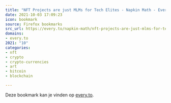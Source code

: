 ```yaml
---
title: "NFT Projects are just MLMs for Tech Elites - Napkin Math - Every"
date: 2021-10-03 17:09:23
icon: bookmark
source: Firefox bookmarks
src_url: https://every.to/napkin-math/nft-projects-are-just-mlms-for-tech-elites
domains:
- every.to
2021: "10"
categories:
- nft
- crypto
- crypto-currencies
- art
- bitcoin
- blockchain

---
```

Deze bookmark kan je vinden op [every.to](https://every.to/napkin-math/nft-projects-are-just-mlms-for-tech-elites).
